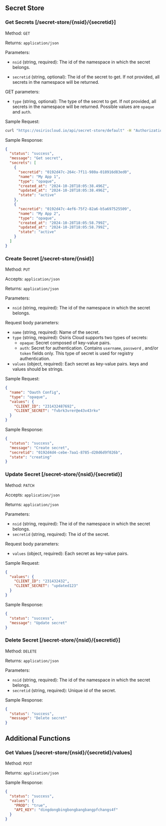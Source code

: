 ## Secret Store

### Get Secrets [/secret-store/{nsid}/{secretid}]

Method: `GET`

Returns: `application/json`

Parameters:

- `nsid` (string, required): The id of the namespace in which the secret belongs.

- `secretid` (string, optional): The id of the secret to get. If not provided, all secrets in the namespace will be
  returned.

GET parameters:

- `type` (string, optional): The type of the secret to get. If not provided, all secrets in the namespace will be
  returned. Possible values are `opaque` and `auth`.


Sample Request:

```bash
curl "https://osiriscloud.io/api/secret-store/default" -H "Authorization : Token <token>"
```

Sample Response:

```json
{
  "status": "success",
  "message": "Get secret",
  "secrets": [
    {
      "secretid": "0192d47c-264c-7f11-980a-018916d83ed0",
      "name": "My App 1",
      "type": "opaque",
      "created_at": "2024-10-28T18:05:38.496Z",
      "updated_at": "2024-10-28T18:05:38.496Z",
      "state": "active"
    },
    {
      "secretid": "0192d47c-4ef6-75f2-82a6-b5a697525509",
      "name": "My App 2",
      "type": "opaque",
      "created_at": "2024-10-28T18:05:58.799Z",
      "updated_at": "2024-10-28T18:05:58.799Z",
      "state": "active"
    }
  ]
}
```

### Create Secret [/secret-store/{nsid}]

Method: `PUT`

Accepts: `application/json`

Returns: `application/json`

Parameters:

- `nsid` (string, required): The id of the namespace in which the secret belongs.

Request body parameters:

- `name` (string, required): Name of the secret.
- `type` (string, required): Osiris Cloud supports two types of secrets:
    - `opaque`: Secret composed of key-value pairs.
    - `auth`: Secret for authentication. Contains `username`, `password` , and/or `token` fields only. This type of
      secret is used for registry authentication.
- `values` (object, required): Each secret as key-value pairs. keys and values should be strings.

Sample Request:

```json
{
  "name": "Oauth Config",
  "type": "opaque",
  "values": {
    "CLIENT_ID": "231432487692",
    "CLIENT_SECRET": "fvbrk3vrer@e43v43rkv"
  }
}
```

Sample Response:

```json
{
  "status": "success",
  "message": "Create secret",
  "secretid": "0192d4d4-cebe-7aa1-8785-d20d6d9f026b",
  "state": "creating"
}
```

### Update Secret [/secret-store/{nsid}/{secretid}]

Method: `PATCH`

Accepts: `application/json`

Returns: `application/json`

Parameters:

- `nsid` (string, required): The id of the namespace in which the secret belongs.
- `secretid` (string, required): The id of the secret.

Request body parameters:

- `values` (object, required): Each secret as key-value pairs.

Sample Request:

```json
{
  "values": {
    "CLIENT_ID": "231432432",
    "CLIENT_SECRET": "updated123"
  }
}
```

Sample Response:

```json
{
  "status": "success",
  "message": "Update secret"
}
```

### Delete Secret [/secret-store/{nsid}/{secretid}]

Method: `DELETE`

Returns: `application/json`

Parameters:

- `nsid` (string, required): The id of the namespace in which the secret belongs.
- `secretid` (string, required): Unique id of the secret.


Sample Response:

```json
{
  "status": "success",
  "message": "Delete secret"
}
```

## Additional Functions

### Get Values [/secret-store/{nsid}/{secretid}/values]

Method: `POST`

Returns: `application/json`

Sample Response:

```json
{
  "status": "success",
  "values": {
    "PROD": "true",
    "API_KEY": "dingdongbingbongbangbangpfchangs4f"
  }
}
```
